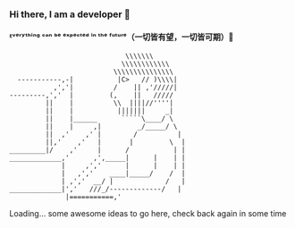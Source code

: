 ### Hi there, I am a developer 👋
#### ᴱᵛᵉʳʸᵗʰⁱⁿᵍ ᶜᵃⁿ ᵇᵉ ᵉˣᵖᵉᶜᵗᵉᵈ ⁱⁿ ᵗʰᵉ ᶠᵘᵗᵘʳᵉ（一切皆有望，一切皆可期）:pencil:
```
                             \\\\\\\
                            \\\\\\\\\\\\
                          \\\\\\\\\\\\\\\
  -----------,-|           |C>   // )\\\\|
           ,','|          /    || ,'/////|
---------,','  |         (,    ||   /////
         ||    |          \\  ||||//''''|
         ||    |           |||||||     _|
         ||    |______      `````\____/ \
         ||    |     ,|         _/_____/ \
         ||  ,'    ,' |        /          |
         ||,'    ,'   |       |         \  |
_________|/    ,'     |      /           | |
_____________,'      ,',_____|      |    | |
             |     ,','      |      |    | |
             |   ,','    ____|_____/    /  |
             | ,','  __/ |             /   |
_____________|','   ///_/-------------/   |
              |===========,'
```

Loading... some awesome ideas to go here, check back again in some time
